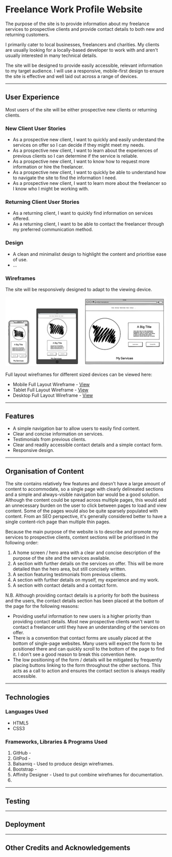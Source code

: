 # Freelance Work Profile Website

The purpose of the site is to provide information about my freelance services to prospective clients and provide contact details to both new and returning customers.

I primarily cater to local businesses, freelancers and charities. My clients are usually looking for a locally-based developer to work with and aren't usually interested in many technical details.

The site will be designed to provide easily accessible, relevant information to my target audience. I will use a responsive, mobile-first design to ensure the site is effective and well laid out across a range of devices.

***

## User Experience

Most users of the site will be either prospective new clients or returning clients. 

### New Client User Stories

* As a prospective new client, I want to quickly and easily understand the services on offer so I can decide if they might meet my needs.
* As a prospective new client, I want to learn about the experiences of previous clients so I can determine if the service is reliable.
* As a prospective new client, I want to know how to request more information or hire the freelancer.
* As a prospective new client, I want to quickly be able to understand how to navigate the site to find the information I need.
* As a prospective new client, I want to learn more about the freelancer so I know who I might be working with.

### Returning Client User Stories

* As a returning client, I want to quickly find information on services offered.
* As a returning client, I want to be able to contact the freelancer through my preferred communication method. 

### Design

* A clean and minimalist design to highlight the content and prioritise ease of use.
* ...

### Wireframes

The site will be responsively designed to adapt to the viewing device.

![An illustration of the landing page on different devices](documentation/wireframes/responsive_layouts.png)

Full layout wireframes for different sized devices can be viewed here:
* Mobile Full Layout Wireframe - [View](documentation/wireframes/mobile_layout.png)
* Tablet Full Layout Wireframe - [View](documentation/wireframes/tablet_layout.png)
* Desktop Full Layout Wireframe - [View](documentation/wireframes/desktop_layout.png)

***

## Features

* A simple navigation bar to allow users to easily find content.
* Clear and concise information on services.
* Testimonials from previous clients.
* Clear and readily accessible contact details and a simple contact form.
* Responsive design.

***

## Organisation of Content

The site contains relatively few features and doesn't have a large amount of content to accommodate, so a single page with clearly delineated sections and a simple and always-visible navigation bar would be a good solution. Although the content could be spread across multiple pages, this would add an unnecessary  burden on the user to click between pages to load and view content. Some of the pages would also be quite sparsely populated with content. From an SEO perspective, it's generally considered better to have a single content-rich page than multiple thin pages.

Because the main purpose of the website is to describe and promote my services to prospective clients, content sections will be prioritised in the following order:

1. A home screen / hero area with a clear and concise description of the purpose of the site and the services available.
2. A section with further details on the services on offer. This will be more detailed than the hero area, but still concisely written.
3. A section featuring testimonials from previous clients.
4. A section with further details on myself, my experience and my work.
5. A section with contact details and a contact form.

N.B. Although providing contact details is a priority for both the business and the users, the contact details section has been placed at the bottom of the page for the following reasons:

* Providing useful information to new users is a higher priority than providing contact details. Most new prospective clients won't want to contact a freelancer until they have an understanding of the services on offer.
* There is a convention that contact forms are usually placed at the bottom of single-page websites. Many users will expect the form to be positioned there and can quickly scroll to the bottom of the page to find it. I don't see a good reason to break this convention here.
* The low positioning of the form / details will be mitigated by frequently placing buttons linking to the form throughout the other sections. This acts as a call to action and ensures the contact section is always readily accessible.

***

## Technologies

### Languages Used

* HTML5
* CSS3

### Frameworks, Libraries & Programs Used

1. GitHub - 
2. GitPod - 
3. Balsamiq - Used to produce design wireframes.
4. Bootstrap - 
5. Affinity Designer - Used to put combine wireframes for documentation.
6. 

***

## Testing

***

## Deployment

***

## Other Credits and Acknowledgements
